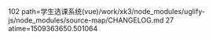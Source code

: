 102 path=学生选课系统(vue)/work/xk3/node_modules/uglify-js/node_modules/source-map/CHANGELOG.md
27 atime=1509363650.501064
